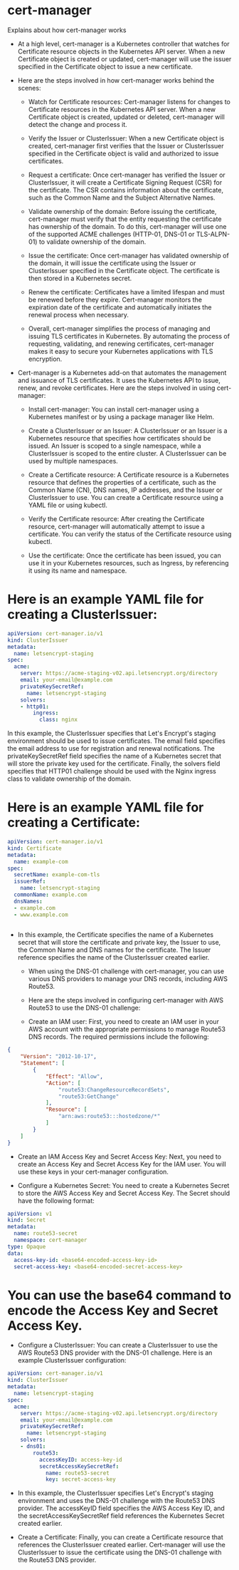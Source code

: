 # cert-manager
Explains about how cert-manager works

- At a high level, cert-manager is a Kubernetes controller that watches for Certificate resource objects in the Kubernetes API server. When a new Certificate object is created or updated, cert-manager will use the issuer specified in the Certificate object to issue a new certificate.

- Here are the steps involved in how cert-manager works behind the scenes:

  - Watch for Certificate resources: Cert-manager listens for changes to Certificate resources in the Kubernetes API server. When a new Certificate object is created, updated or deleted, cert-manager will detect the change and process it.

  - Verify the Issuer or ClusterIssuer: When a new Certificate object is created, cert-manager first verifies that the Issuer or ClusterIssuer specified in the Certificate object is valid and authorized to issue certificates.

  - Request a certificate: Once cert-manager has verified the Issuer or ClusterIssuer, it will create a Certificate Signing Request (CSR) for the certificate. The CSR contains information about the certificate, such as the Common Name and the Subject Alternative Names.

  - Validate ownership of the domain: Before issuing the certificate, cert-manager must verify that the entity requesting the certificate has ownership of the domain. To do this, cert-manager will use one of the supported ACME challenges (HTTP-01, DNS-01 or TLS-ALPN-01) to validate ownership of the domain.

  - Issue the certificate: Once cert-manager has validated ownership of the domain, it will issue the certificate using the Issuer or ClusterIssuer specified in the Certificate object. The certificate is then stored in a Kubernetes secret.

  - Renew the certificate: Certificates have a limited lifespan and must be renewed before they expire. Cert-manager monitors the expiration date of the certificate and automatically initiates the renewal process when necessary.

  - Overall, cert-manager simplifies the process of managing and issuing TLS certificates in Kubernetes. By automating the process of requesting, validating, and renewing certificates, cert-manager makes it easy to secure your Kubernetes applications with TLS encryption.

- Cert-manager is a Kubernetes add-on that automates the management and issuance of TLS certificates. It uses the Kubernetes API to issue, renew, and revoke certificates. Here are the steps involved in using cert-manager:

  - Install cert-manager: You can install cert-manager using a Kubernetes manifest or by using a package manager like Helm.

  - Create a ClusterIssuer or an Issuer: A ClusterIssuer or an Issuer is a Kubernetes resource that specifies how certificates should be issued. An Issuer is scoped to a single namespace, while a ClusterIssuer is scoped to the entire cluster. A ClusterIssuer can be used by multiple namespaces.

  - Create a Certificate resource: A Certificate resource is a Kubernetes resource that defines the properties of a certificate, such as the Common Name (CN), DNS names, IP addresses, and the Issuer or ClusterIssuer to use. You can create a Certificate resource using a YAML file or using kubectl.

  - Verify the Certificate resource: After creating the Certificate resource, cert-manager will automatically attempt to issue a certificate. You can verify the status of the Certificate resource using kubectl.

  - Use the certificate: Once the certificate has been issued, you can use it in your Kubernetes resources, such as Ingress, by referencing it using its name and namespace.

# Here is an example YAML file for creating a ClusterIssuer:


```yaml
apiVersion: cert-manager.io/v1
kind: ClusterIssuer
metadata:
  name: letsencrypt-staging
spec:
  acme:
    server: https://acme-staging-v02.api.letsencrypt.org/directory
    email: your-email@example.com
    privateKeySecretRef:
      name: letsencrypt-staging
    solvers:
    - http01:
        ingress:
          class: nginx
 ```
          
In this example, the ClusterIssuer specifies that Let's Encrypt's staging environment should be used to issue certificates. The email field specifies the email address to use for registration and renewal notifications. The privateKeySecretRef field specifies the name of a Kubernetes secret that will store the private key used for the certificate. Finally, the solvers field specifies that HTTP01 challenge should be used with the Nginx ingress class to validate ownership of the domain.

# Here is an example YAML file for creating a Certificate:

```yaml
apiVersion: cert-manager.io/v1
kind: Certificate
metadata:
  name: example-com
spec:
  secretName: example-com-tls
  issuerRef:
    name: letsencrypt-staging
  commonName: example.com
  dnsNames:
  - example.com
  - www.example.com
  
 ```
  
- In this example, the Certificate specifies the name of a Kubernetes secret that will store the certificate and private key, the Issuer to use, the Common Name and DNS names for the certificate. The Issuer reference specifies the name of the ClusterIssuer created earlier.

  - When using the DNS-01 challenge with cert-manager, you can use various DNS providers to manage your DNS records, including AWS Route53.

  - Here are the steps involved in configuring cert-manager with AWS Route53 to use the DNS-01 challenge:

  - Create an IAM user: First, you need to create an IAM user in your AWS account with the appropriate permissions to manage Route53 DNS records. The required permissions include the following:

```json
{
    "Version": "2012-10-17",
    "Statement": [
        {
            "Effect": "Allow",
            "Action": [
                "route53:ChangeResourceRecordSets",
                "route53:GetChange"
            ],
            "Resource": [
                "arn:aws:route53:::hostedzone/*"
            ]
        }
    ]
}

```
 - Create an IAM Access Key and Secret Access Key: Next, you need to create an Access Key and Secret Access Key for the IAM user. You will use these keys in your cert-manager configuration.

 - Configure a Kubernetes Secret: You need to create a Kubernetes Secret to store the AWS Access Key and Secret Access Key. The Secret should have the following format:

```yaml
apiVersion: v1
kind: Secret
metadata:
  name: route53-secret
  namespace: cert-manager
type: Opaque
data:
  access-key-id: <base64-encoded-access-key-id>
  secret-access-key: <base64-encoded-secret-access-key>
```

# You can use the base64 command to encode the Access Key and Secret Access Key.

- Configure a ClusterIssuer: You can create a ClusterIssuer to use the AWS Route53 DNS provider with the DNS-01 challenge. Here is an example ClusterIssuer configuration:

```yaml
apiVersion: cert-manager.io/v1
kind: ClusterIssuer
metadata:
  name: letsencrypt-staging
spec:
  acme:
    server: https://acme-staging-v02.api.letsencrypt.org/directory
    email: your-email@example.com
    privateKeySecretRef:
      name: letsencrypt-staging
    solvers:
    - dns01:
        route53:
          accessKeyID: access-key-id
          secretAccessKeySecretRef:
            name: route53-secret
            key: secret-access-key
 ```
 
- In this example, the ClusterIssuer specifies Let's Encrypt's staging environment and uses the DNS-01 challenge with the Route53 DNS provider. The accessKeyID field specifies the AWS Access Key ID, and the secretAccessKeySecretRef field references the Kubernetes Secret created earlier.

- Create a Certificate: Finally, you can create a Certificate resource that references the ClusterIssuer created earlier. Cert-manager will use the ClusterIssuer to issue the certificate using the DNS-01 challenge with the Route53 DNS provider.

